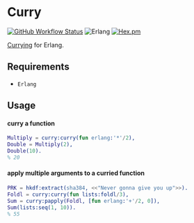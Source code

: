 Curry
=====
[![GitHub Workflow Status](https://img.shields.io/github/workflow/status/aenglisc/curry_erlang/CI?style=for-the-badge)](https://github.com/aenglisc/curry_erlang/runs/801486938)
![Erlang](https://img.shields.io/badge/erlang-any-blue.svg?style=for-the-badge)
[![Hex.pm](https://img.shields.io/hexpm/v/curry_erlang.svg?style=for-the-badge)](https://hex.pm/packages/curry_erlang)

[Currying](https://en.wikipedia.org/wiki/Currying) for Erlang.

Requirements
-----

 - `Erlang`

Usage
-----

#### curry a function
```erlang
Multiply = curry:curry(fun erlang:'*'/2),
Double = Multiply(2),
Double(10).
% 20
```

#### apply multiple arguments to a curried function
```erlang
PRK = hkdf:extract(sha384, <<"Never gonna give you up">>).
Foldl = curry:curry(fun lists:foldl/3),
Sum = curry:papply(Foldl, [fun erlang:'+'/2, 0]),
Sum(lists:seq(1, 10)).
% 55
```
